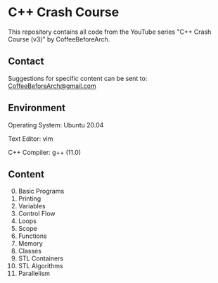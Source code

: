 # C++ Crash Course

This repository contains all code from the YouTube series "C++ Crash Course (v3)" by CoffeeBeforeArch.

## Contact

Suggestions for specific content can be sent to: CoffeeBeforeArch@gmail.com

## Environment 

Operating System: Ubuntu 20.04

Text Editor: vim

C++ Compiler: g++ (11.0)

## Content

0. Basic Programs
1. Printing
2. Variables
3. Control Flow
4. Loops
5. Scope
6. Functions
7. Memory
8. Classes
9. STL Containers
10. STL Algorithms
11. Parallelism
